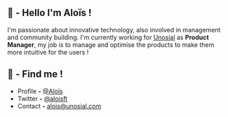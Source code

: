 ## 👋 - Hello I'm Aloïs !

I'm passionate about innovative technology, also involved in management and community building. 
I'm currently working for [Unosial](https://unosial.com) as **Product Manager**, my job is to manage and optimise the products to make them more intuitive for the users !

## 🙌 - Find me !

- Profile **-** [@Aloïs](https://unosial.bio/alois)
- Twitter **-** [@aloisft](https://twitter.com/aloisft)
- Contact **-** [alois@unosial.com](alois@unosial.com)
